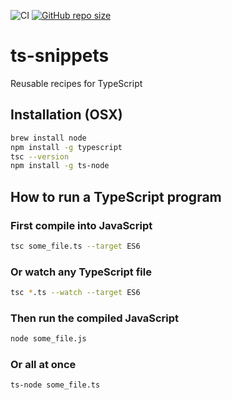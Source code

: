 ![CI](https://github.com/TheNewThinkTank/ts-snippets/actions/workflows/wf.yml/badge.svg)
[![GitHub repo size](https://img.shields.io/github/repo-size/TheNewThinkTank/ts-snippets?style=flat&logo=github&logoColor=whitesmoke&label=Repo%20Size)](https://github.com/TheNewThinkTank/ts-snippets/archive/refs/heads/main.zip)
# ts-snippets
Reusable recipes for TypeScript

## Installation (OSX)
```BASH
brew install node
npm install -g typescript
tsc --version
npm install -g ts-node
```

## How to run a TypeScript program
### First compile into JavaScript
```BASH
tsc some_file.ts --target ES6
```

### Or watch any TypeScript file
```BASH
tsc *.ts --watch --target ES6
```

### Then run the compiled JavaScript
```BASH
node some_file.js
```

### Or all at once
```BASH
ts-node some_file.ts
```
